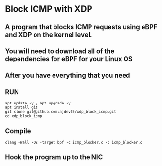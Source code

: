 # Block ICMP with XDP
## A program that blocks ICMP requests using eBPF and XDP on the kernel level.


## You will need to download all of the dependencies for eBPF for your Linux OS

## After you have everything that you need


## RUN

```
apt update -y ; apt upgrade -y
apt install git
git clone git@github.com:ajdev05/xdp_block_icmp.git
cd xdp_block_icmp
```

## Compile
```
clang -Wall -O2 -target bpf -c icmp_blocker.c -o icmp_blocker.o
```



## Hook the program up to the NIC
